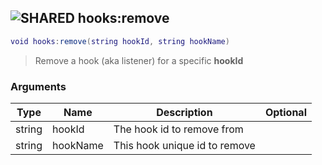 ## ![](images/shared.png "SHARED") hooks:remove

```lua
void hooks:remove(string hookId, string hookName)
```

> Remove a hook (aka listener) for a specific **hookId**

### Arguments

| Type   | Name     | Description                   | Optional |
| ------ | -------- | ----------------------------- | -------: |
| string | hookId   | The hook id to remove from    |          |
| string | hookName | This hook unique id to remove |          |
